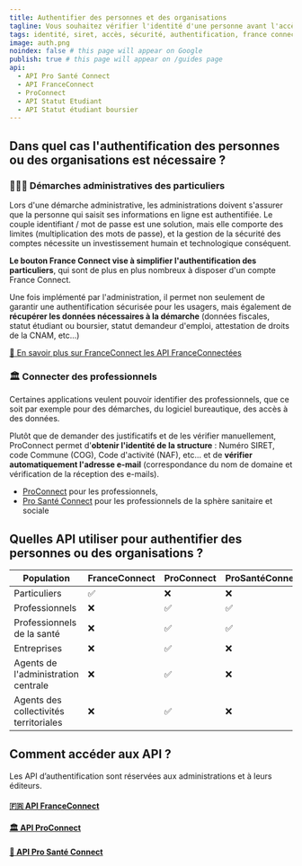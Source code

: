 ```yaml
---
title: Authentifier des personnes et des organisations
tagline: Vous souhaitez vérifier l'identité d'une personne avant l'accès à un service ou une démarche en ligne ? Vous souhaitez vérifier qu'une organisation est éligible pour un dispositif ? Découvrez les API dédiées à l'authentification.
tags: identité, siret, accès, sécurité, authentification, france connect, santé, pro, openid, territoire
image: auth.png
noindex: false # this page will appear on Google
publish: true # this page will appear on /guides page
api:
  - API Pro Santé Connect
  - API FranceConnect
  - ProConnect
  - API Statut Etudiant
  - API Statut étudiant boursier
---
```


## Dans quel cas l'authentification des personnes ou des organisations est nécessaire ?

### 🙋🏽‍♀️ Démarches administratives des particuliers

Lors d'une démarche administrative, les administrations doivent s'assurer que la personne qui saisit ses informations en ligne est authentifiée.
Le couple identifiant / mot de passe est une solution, mais elle comporte des limites (multiplication des mots de passe), et la gestion de la sécurité des comptes nécessite un investissement humain et technologique conséquent.

**Le bouton France Connect vise à simplifier l'authentification des particuliers**, qui sont de plus en plus nombreux à disposer d'un compte France Connect.

Une fois implémenté par l'administration, il permet non seulement de garantir une authentification sécurisée pour les usagers, mais également de **récupérer les données nécessaires à la démarche** (données fiscales, statut étudiant ou boursier, statut demandeur d'emploi, attestation de droits de la CNAM, etc...)

[🔎 En savoir plus sur FranceConnect les API FranceConnectées](/les-api/franceconnect)

### 🏛️ Connecter des professionnels

Certaines applications veulent pouvoir identifier des professionnels, que ce soit par exemple pour des démarches, du logiciel bureautique, des accès à des données.

Plutôt que de demander des justificatifs et de les vérifier manuellement, ProConnect permet d'**obtenir l'identité de la structure** : Numéro SIRET, code Commune (COG), Code d'activité (NAF), etc... et de **vérifier automatiquement l'adresse e-mail** (correspondance du nom de domaine et vérification de la réception des e-mails).

- [ProConnect](/les-api/agent-connect) pour les professionnels,
- [Pro Santé Connect](/les-api/api-pro-sante-connect) pour les professionnels de la sphère sanitaire et sociale


## Quelles API utiliser pour authentifier des personnes ou des organisations ?

| Population                             | FranceConnect | ProConnect | ProSantéConnect |
|----------------------------------------|---------------|--------------|-----------------|
| Particuliers                           | ✅             | ❌           | ❌               |
| Professionnels                         | ❌             | ✅            | ✅               |
| Professionnels de la santé             | ❌             | ✅            | ✅               |
| Entreprises                            | ❌             | ✅            | ❌               |
| Agents de l'administration centrale    | ❌             | ✅            | ❌               |
| Agents des collectivités territoriales | ❌             | ✅            | ❌               |


## Comment accéder aux API ?

Les API d’authentification sont réservées aux administrations et à leurs éditeurs.

#### [🇫🇷 API FranceConnect](/les-api/franceconnect)

#### [🏛️ API ProConnect](/les-api/agent-connect)

#### [🏥 API Pro Santé Connect](/les-api/api-pro-sante-connect)
